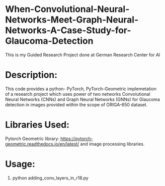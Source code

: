 # When-Convolutional-Neural-Networks-Meet-Graph-Neural-Networks-A-Case-Study-for-Glaucoma-Detection
This is my Guided Research Project done at German Research Center for AI
# Description:
This code provides a python- PyTorch, PyTorch-Geometric implemetation of a research project which uses power of two networks Convolutional Neural Networks (CNNs) and Graph Neural Networks (GNNs) for Glaucoma detection in images provided within the scope of ORIGA-650 dataset. 

# Libraries Used:
Pytorch Geometric library: https://pytorch-geometric.readthedocs.io/en/latest/ and image processing libraries.

# Usage:
1) python adding_conv_layers_in_r18.py


